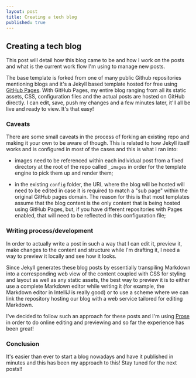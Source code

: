 ```yaml
---
layout: post
title: Creating a tech blog
published: true
--- 
```


## Creating a tech blog 

This post will detail how this blog came to be and how I work on the posts and what is the current work flow I'm using to manage new posts.

The base template is forked from one of many public Github repositories mentioning blogs and it's a Jekyll based template hosted for free using [GitHub Pages](https://pages.github.com/). With GitHub Pages, my entire blog ranging from all its static assets, CSS, configuration files and the actual posts are hosted on GitHub directly. I can edit, save, push my changes and a few minutes later, it'll all be live and ready to view. It's that easy! 

### Caveats

There are some small caveats in the process of forking an existing repo and making it your own to be aware of though. This is related to how Jekyll itself works and is configured in most of the cases and this is what I ran into:

- images need to be referenced within each individual post from a fixed directory at the root of the repo called `_images` in order for the template engine to pick them up and render them;

- in the existing `config` folder, the URL where the blog will be hosted will need to be edited in case it is required to match a "sub page" within the original GitHub pages domain. The reason for this is that most templates assume that the blog content is the only content that is being hosted using GitHub Pages, but, if you have different repositories with Pages enabled, that will need to be reflected in this configuration file;

### Writing process/development 

In order to actually write a post in such a way that I can edit it, preview it, make changes to the content and structure while I'm drafting it, I need a way to preview it locally and see how it looks. 

Since Jekyll generates these blog posts by essentially transpiling Markdown into a corresponding web view of the content coupled with CSS for styling and layout as well as any static assets, the best way to preview it is to either use a complete Markdown editor while writing it (for example, the Markdown editor in IntelliJ is really good) or to use a scheme where we can link the repository hosting our blog with a web service tailored for editing Markdown.

I've decided to follow such an approach for these posts and I'm using [Prose](prose.io) in order to do online editing and previewing and so far the experience has been great! 

### Conclusion 

It's easier than ever to start a blog nowadays and have it published in minutes and this has been my approach to this! Stay tuned for the next posts!! 
